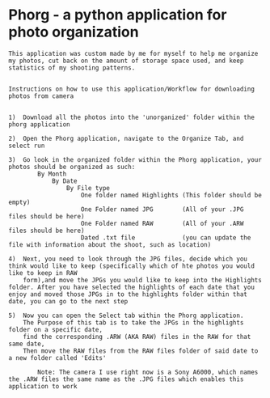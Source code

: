 # Phorg - a python application for photo organization

	This application was custom made by me for myself to help me organize my photos, cut back on the amount of storage space used, and keep
	statistics of my shooting patterns.
	

	Instructions on how to use this application/Workflow for downloading photos from camera


	1) 	Download all the photos into the 'unorganized' folder within the phorg application

	2) 	Open the Phorg application, navigate to the Organize Tab, and select run

	3) 	Go look in the organized folder within the Phorg application, your photos should be organized as such:
			By Month
				By Date
					By File type
						One folder named Highlights	(This folder should be empty)
						One Folder named JPG 		(All of your .JPG files should be here)
						One Folder named RAW 		(All of your .ARW files should be here)
						Dated .txt file 			(you can update the file with information about the shoot, such as location)

	4) 	Next, you need to look through the JPG files, decide which you think would like to keep (specifically which of hte photos you would like to keep in RAW
		form),and move the JPGs you would like to keep into the Highlights folder. After you have selected the highlights of each date that you enjoy and moved those JPGs in to the highlights folder within that date, you can go to the next step

	5)	Now you can open the Select tab within the Phorg application.
		The Purpose of this tab is to take the JPGs in the highlights folder on a specific date,
		find the corresponding .ARW (AKA RAW) files in the RAW for that same date,
		Then move the RAW files from the RAW files folder of said date to a new folder called 'Edits'
		
			Note: The camera I use right now is a Sony A6000, which names the .ARW files the same name as the .JPG files which enables this application to work
